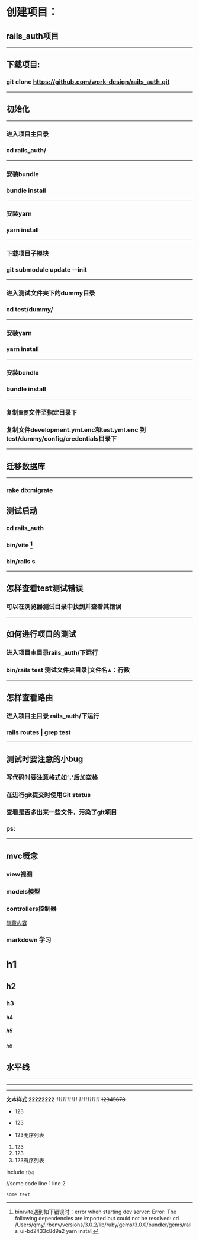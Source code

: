 # 创建项目：
## rails_auth项目
---
## 下载项目:
### git clone https://github.com/work-design/rails_auth.git
---
## 初始化
---
### 进入项目主目录
### cd rails_auth/
---
### 安装bundle
### bundle install
---
### 安装yarn
### yarn install
---
### 下载项目子模块
### git submodule update --init
---
### 进入测试文件夹下的dummy目录
### cd test/dummy/
---
### 安装yarn
### yarn install
---
### 安装bundle
### bundle install
---
### 复制`重要`文件至指定目录下
### 复制文件development.yml.enc和test.yml.enc 到 test/dummy/config/credentials目录下
---
## 迁移数据库
---
### rake db:migrate
## 测试启动
### cd rails_auth
### bin/vite [^error]
### bin/rails s
---













## 怎样查看test测试错误
### 可以在浏览器测试目录中找到并查看其错误
---
## 如何进行项目的测试
### 进入项目主目录rails_auth/下运行 
### bin/rails test 测试文件夹目录|文件名±：行数
---
## 怎样查看路由
### 进入项目主目录 rails_auth/下运行
### rails routes | grep test
---

## 测试时要注意的小bug
### 写代码时要注意格式如‘，’后加空格
### 在进行git提交时使用Git status
### 查看是否多出来一些文件，污染了git项目
### ps:
---

## mvc概念
### view视图
### models模型
### controllers控制器


[隐藏内容](file:///Users/qmy/dong/dong/trask/error.txt)


### markdown 学习
# h1
## h2
### h3
#### h4
##### h5
###### h6

## 水平线
---
***
___

**文本样式**
__22222222__
*1111111111*
_1111111111_
~~12345678~~

* 123
+ 123
- 123无序列表

1. 123
2. 123
3. 123有序列表

Include `代码`

   //some code
   line 1
   line 2

```
some text
```



[^error]:bin/vite遇到如下错误时：error when starting dev server: Error: The following dependencies are imported but could not be resolved:   cd /Users/qmy/.rbenv/versions/3.0.2/lib/ruby/gems/3.0.0/bundler/gems/rails_ui-bd2433c8d9a2      yarn install

